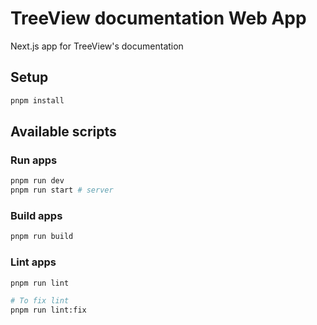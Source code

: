 # TreeView documentation Web App

Next.js app for TreeView's documentation

## Setup

```bash
pnpm install
```

## Available scripts

### Run apps

```bash
pnpm run dev
pnpm run start # server
```

### Build apps

```bash
pnpm run build
```

### Lint apps

```bash
pnpm run lint

# To fix lint
pnpm run lint:fix
```
